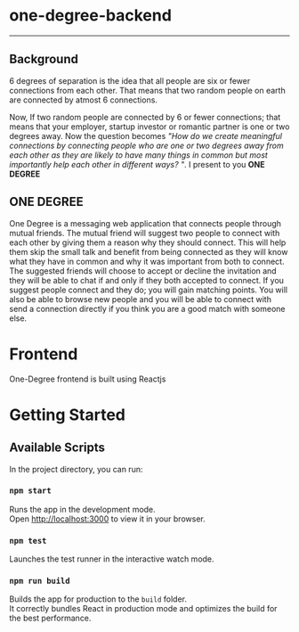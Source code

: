 # one-degree-backend
---

## Background
6 degrees of separation is the idea that all people are six or fewer connections from each other. That means that two random people on earth are connected by atmost 6 connections. 

Now, If two random people are connected by 6 or fewer connections; that means that your employer, startup investor or romantic partner is one or two degrees away. Now the question becomes *"How do we create meaningful connections by connecting people who are one or two degrees away from each other as they are likely to have many things in common but most importantly help each other in different ways? "*. I present to you **ONE DEGREE**

## ONE DEGREE
One Degree is a messaging web application that connects people through mutual friends. The mutual friend will suggest two people to connect with each other by giving them a reason why they should connect. This will help them skip the small talk and benefit from being connected as they will know what they have in common and why it was important from both to connect. The suggested friends will choose to accept or decline the invitation and they will be able to chat if and only if they both accepted to connect. 
If you suggest people connect and they do; you will gain matching points. You will also be able to browse new people and you will be able to connect with send a connection directly if you think you are a good match with someone else.

# Frontend
One-Degree frontend is built using Reactjs

# Getting Started

## Available Scripts

In the project directory, you can run:

### `npm start`

Runs the app in the development mode.\
Open [http://localhost:3000](http://localhost:3000) to view it in your browser.


### `npm test`

Launches the test runner in the interactive watch mode.

### `npm run build`

Builds the app for production to the `build` folder.\
It correctly bundles React in production mode and optimizes the build for the best performance.


